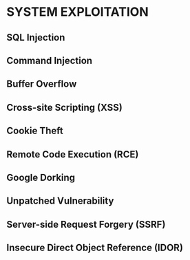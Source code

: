 # SYSTEM EXPLOITATION

## SQL Injection

## Command Injection

## Buffer Overflow

## Cross-site Scripting (XSS)

## Cookie Theft

## Remote Code Execution (RCE)

## Google Dorking

## Unpatched Vulnerability

## Server-side Request Forgery (SSRF)

## Insecure Direct Object Reference (IDOR)